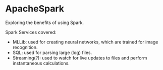 # ApacheSpark
Exploring the benefits of using Spark.

Spark Services covered:
  - MLLib: used for creating neural networks, which are trained for image recognition.
  - SQL: used for parsing large (log) files.
  - Streaming(?): used to watch for live updates to files and perform instantaneous calculations.
